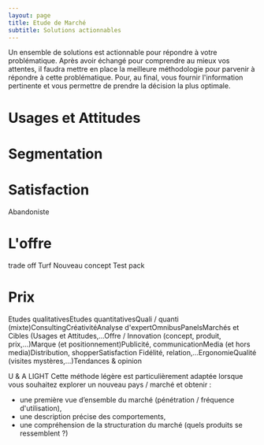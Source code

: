 ```yaml
---
layout: page
title: Etude de Marché
subtitle: Solutions actionnables
---
```


Un ensemble de solutions est actionnable pour répondre à votre problématique. Après avoir échangé pour comprendre au mieux vos attentes, il faudra mettre en place la meilleure méthodologie pour parvenir à répondre à cette problématique. Pour, au final, vous fournir l'information pertinente et vous permettre de prendre la décision la plus optimale. 

# Usages et Attitudes 

# Segmentation

# Satisfaction

Abandoniste

# L'offre

trade off
Turf
Nouveau concept
Test pack

# 


# Prix 

Etudes qualitativesEtudes quantitativesQuali / quanti (mixte)ConsultingCréativitéAnalyse d'expertOmnibusPanelsMarchés et Cibles (Usages et Attitudes,…Offre / Innovation (concept, produit, prix,…)Marque (et positionnement)Publicité, communicationMedia (et hors media)Distribution, shopperSatisfaction Fidélité, relation,…ErgonomieQualité (visites mystères,…)Tendances & opinion

U & A LIGHT
Cette méthode légère est particulièrement adaptée lorsque vous souhaitez explorer un nouveau pays / marché et obtenir :
- une première vue d’ensemble du marché (pénétration / fréquence d'utilisation),
- une description précise des comportements,
- une compréhension de la structuration du marché (quels produits se ressemblent ?)

